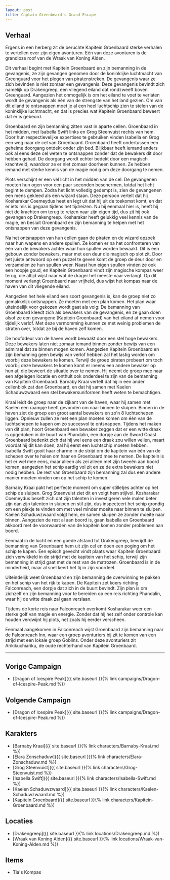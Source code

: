 ```yaml
---
layout: post
title: Captain Greenbeard's Grand Escape
---
```


## Verhaal
Ergens in een herberg zit de beruchte Kapitein Groenbaard sterke verhalen te vertellen over zijn eigen avonturen. Eén van deze avonturen is de grandioze roof van de Wraak van Koning Alden.

Dit verhaal begint met Kapitein Groenbaard en zijn bemanning in de gevangenis, ze zijn gevangen genomen door de koninklijke luchtmacht van Greenguard voor het plegen van piratenstreken. De gevangenis waar ze zich bevinden is niet zomaar een gevangenis. Deze gevangenis bevindt zich namelijk op Drakengreep, een vliegend eiland dat rondzweeft boven Greenguard. Aangezien het onmogelijk is om het eiland te voet te verlaten wordt de gevangenis als één van de strengste van het land gezien. Om van dit eiland te ontsnappen moet je al een heel luchtschip zien te stelen van de koninklijke luchtmacht, en dat is precies wat Kapitein Groenbaard beweert dat er is gebeurd.

Groenbaard en zijn bemanning zitten vast in aparte cellen. Groenbaard in het midden, met Isabella Swift links en Grog Steenvuist rechts van hem. Door hun respectievelijke expertises te gebruiken vinden Isabella en Grog een weg naar de cel van Groenbaard. Groenbaard heeft ondertussen een geheime doorgang ontdekt onder zijn bed. Blijkbaar heeft iemand anders ook al eens deze cel weten te ontsnappen zonder dat de bewakers dit door hebben gehad. De doorgang wordt echter bedekt door een magisch krachtveld, waardoor ze er niet zomaar doorheen kunnen. Ze hebben iemand met sterke kennis van de magie nodig om deze doorgang te nemen.

Plots verschijnt er een vel licht in het midden van de cel. De gevangenen moeten hun ogen voor een paar seconden beschermen, totdat het licht begint te dempen. Zodra het licht volledig gedempt is, zien de gevangenen een mens gekleed als een wizard staan. Deze persoon vertelt dat hij Kosharakar Coemeydus heet en legt uit dat hij uit de toekomst komt, en dat er iets mis is gegaan tijdens het tijdreizen. Nu hij eenmaal hier is, heeft hij niet de krachten om terug te reizen naar zijn eigen tijd, dus zit hij ook gevangen op Drakengreep. Kosharakar heeft gelukkig veel kennis van de magie, en besluit Groenbaard en zijn bemanning te helpen met het ontsnappen van deze gevangenis.

Na het ontsnappen van hun cellen gaan de piraten en de wizard opzoek naar hun wapens en andere spullen. Ze komen er na het confronteren van één van de bewakers achter waar hun spullen worden bewaakt. Dit is een gebouw zonder bewakers, maar met een deur die magisch op slot zit. Door het juiste antwoord op een puzzel te geven komt de groep de deur door en verzamelen ze hun spullen weer. Naast hun eigen spullen vinden ze ook een hoopje goud, en Kapitein Groenbaard vindt zijn magische kompas weer terug, die altijd wijst naar wat de drager het meeste naar verlangt. Op dit moment verlangt Groenbaard naar vrijheid, dus wijst het kompas naar de haven van dit vliegende eiland.

Aangezien het hele eiland een soort gevangenis is, kan de groep niet zo gemakkelijk ontsnappen. Ze moeten met een plan komen. Het plan waar uiteindelijk voor gekozen wordt gaat als volg: De bemanning van Groenbaard kleedt zich als bewakers van de gevangenis, en ze gaan doen alsof ze een gevangene (Kapitein Groenbaard) van het eiland af nemen voor tijdelijk verlof. Met deze vermomming kunnen ze met weinig problemen de straten over, totdat ze bij de haven zelf komen.

De hoofddeur van de haven wordt bewaakt door een stel hoge bewakers. Deze bewakers laten niet zomaar iemand binnen zonder bewijs van een admiraal dat ze binnen mogen komen. Aangezien Kapitein Groenbaard en zijn bemanning geen bewijs van verlof hebben zal het lastig worden om voorbij deze bewakers te komen. Terwijl de groep piraten probeert om toch voorbij deze bewakers te komen komt er ineens een andere bewaker op hun af, die beweert de situatie over te nemen. Hij neemt de groep mee naar een afgelegen locatie en onthult ook onderdeel te zijn van de bemanning van Kapitein Groenbaard. Barnaby Kraai vertelt dat hij in een ander cellenblok zat dan Groenbaard, en dat hij samen met Kaelen Schaduwzwaard een stel bewakersuniformen heeft weten te bemachtigen.

Kraai leidt de groep naar de zijkant van de haven, waar hij samen met Kaelen een raampje heeft gevonden om naar binnen te sluipen. Binnen in de haven ziet de groep een groot aantal bewakers en zo'n 8 luchtschepen liggen. Opnieuw zullen ze met een plan moeten komen om één van de luchtschepen te kapen om zo succesvol te ontsnappen. Tijdens het maken van dit plan, hoort Groenbaard een bewaker zeggen dat er een witte draak is opgedoken in de buurt van Phandalin, een dorpje aan de Sword Coast. Groenbaard bedenkt zich dat hij wel eens een draak zou willen vellen, maart voordat hij dit kan doen, zal hij eerst een luchtschip moeten hebben. Isabella Swift gooit haar charme in de strijd om de kapitein van één van de schepen over te halen om haar en Groenbaard mee te nemen. De kapitein is het er wel mee eens, maar alleen als zei alleen met zijn tweeën aan boord komen, aangezien het schip aardig vol zit en ze de extra bewakers niet nodig hebben. De rest van Groenbaard zijn bemanning zal dus een andere manier moeten vinden om op het schip te komen.

Barnaby Kraai pakt het perfecte moment om super stilletjes achter op het schip de sluipen. Grog Steenvuist ziet dit en volgt hem stijlvol. Kosharakar Coemeydus beseft zich dat zijn talenten in investigeren vele malen beter zijn dan zijn talenten in sluipen en stil zijn, dus inspecteert het schip grondig om een plekje te vinden om met veel minder moeite naar binnen te sluipen. Kaelen Schaduwzwaard volgt hem, en samen sluipen ze zonder moeite naar binnen. Aangezien de rest al aan boord is, gaan Isabella en Groenbaard akkoord met de voorwaarden van de kapitein komen zonder problemen aan boord.

Eenmaal in de lucht en een goede afstand tot Drakengreep, bevrijdt de bemanning van Groenbaard hem uit zijn cel en doen een poging om het schip te kapen. Een episch gevecht vindt plaats waar Kapitein Groenbaard zich verwikkeld in de strijd met de kapitein van het schip, terwijl zijn bemanning in strijd gaat met de rest van de matrozen. Groenbaard is in de minderheid, maar al snel keert het tij in zijn voordeel.

Uiteindelijk weet Groenbaard en zijn bemanning de overwinning te pakken en het schip van het rijk te kapen. De Kapitein zet koers richting Falconreach, een dorpje dat zich in de buurt bevindt. Zijn plan is om zichzelf en zijn bemanning voor te bereiden op een reis richting Phandalin, waar hij de witte draak zal gaan verslaan.

Tijdens de korte reis naar Falconreach overkomt Kosharakar weer een sterke golf van magie en energie. Zonder dat hij het zelf onder controle kan houden verdwijnt hij plots, net zoals hij eerder verscheen.

Eenmaal aangekomen in Falconreach wijst Groenbaard zijn bemanning naar de Falconreach Inn, waar een groep avonturiers bij zit te komen van een strijd met een lokale groep Goblins. Onder deze avonturiers zit Arikikuchiariku, de oude rechterhand van Kapitein Groenbaard.

---

## Vorige Campaign
* [Dragon of Icespire Peak]({{ site.baseurl }}{% link campaigns/Dragon-of-Icespire-Peak.md %})

## Volgende Campaign
* [Dragon of Icespire Peak]({{ site.baseurl }}{% link campaigns/Dragon-of-Icespire-Peak.md %})

## Karakters
* [Barnaby Kraai]({{ site.baseurl }}{% link characters/Barnaby-Kraai.md %})
* [Elara Zonschaduw]({{ site.baseurl }}{% link characters/Elara-Zonschaduw.md %})
* [Grog Steenvuist]({{ site.baseurl }}{% link characters/Grog-Steenvuist.md %})
* [Isabella Swift]({{ site.baseurl }}{% link characters/Isabella-Swift.md %})
* [Kaelen Schaduwzwaard]({{ site.baseurl }}{% link characters/Kaelen-Schaduwzwaard.md %})
* [Kapitein Groenbaard]({{ site.baseurl }}{% link characters/Kapitein-Groenbaard.md %})

## Locaties
* [Drakengreep]({{ site.baseurl }}{% link locations/Drakengreep.md %})
* [Wraak van Koning Alden]({{ site.baseurl }}{% link locations/Wraak-van-Koning-Alden.md %})

## Items
* Tia's Kompas